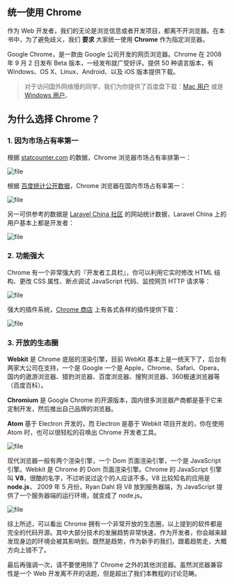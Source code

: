 ## 统一使用 Chrome


作为 Web 开发者，我们的无论是浏览信息或者开发项目，都离不开浏览器。在本书中，为了避免歧义，我们 **要求** 大家统一使用 **Chrome** 作为指定浏览器。

Google Chrome，是一款由 Google 公司开发的网页浏览器。Chrome 在 2008 年 9 月 2 日发布 Beta 版本，一经发布就广受好评。提供 50 种语言版本，有 Windows、OS X、Linux、Android、以及 iOS 版本提供下载。

> 对于访问国外网络慢的同学，我们为你提供了百度盘下载：[Mac 用户](https://pan.baidu.com/s/1slWENqH) 或是 [Windows 用户](https://pan.baidu.com/s/1jH6o5sa)。

## 为什么选择 Chrome？

### 1. 因为市场占有率第一

根据 [statcounter.com](http://gs.statcounter.com/browser-market-share) 的数据，Chrome 浏览器市场占有率排第一：

![file](https://fsdhubcdn.phphub.org/uploads/images/201705/26/1/qMmIAn3dYv.png)

根据 [百度统计公开数据](http://tongji.baidu.com/data/browser)，Chrome 浏览器在国内市场占有率第一：

![file](https://fsdhubcdn.phphub.org/uploads/images/201705/26/1/4qgM6ww3Ca.png)

另一可供参考的数据是 [Laravel China 社区](https://laravel-china.org/) 的网站统计数据，Laravel China 上的用户基本上都是开发者：

![file](https://fsdhubcdn.phphub.org/uploads/images/201705/26/1/LCSZvrs8XQ.png)

### 2. 功能强大

Chrome 有一个非常强大的『开发者工具栏』，你可以利用它实时修改 HTML 结构、更改 CSS 属性、断点调试 JavaScript 代码、监控网页 HTTP 请求等：

![file](https://fsdhubcdn.phphub.org/uploads/images/201705/26/1/afx4XF4hjU.gif)

强大的插件系统，[Chrome 商店](https://chrome.google.com/webstore/category/extensions?hl=en) 上有各式各样的插件提供下载：

![file](https://fsdhubcdn.phphub.org/uploads/images/201705/26/1/SsrPIE4Byb.gif)


### 3. 开放的生态圈

**Webkit** 是 Chrome 底层的渲染引擎，目前 WebKit 基本上是一统天下了，后台有两家大公司在支持，一个是 Google 一个是 Apple，Chrome、Safari、Opera，国内的遨游浏览器、猎豹浏览器、百度浏览器、搜狗浏览器、360极速浏览器等（百度百科）。

**Chromium** 是 Google Chrome 的开源版本，国内很多浏览器产商都是基于它来定制开发，然后推出自己品牌的浏览器。

**Atom** 基于 Electron 开发的，而 Electron 是基于 Webkit 项目开发的，你在使用 Atom 时，也可以很轻松的召唤出 Chrome 开发者工具。

![file](https://fsdhubcdn.phphub.org/uploads/images/201705/26/1/KJg4q43mrV.gif)

现代浏览器一般有两个渲染引擎，一个 Dom 页面渲染引擎，一个是 JavaScript 引擎。Webkit 是 Chrome 的 Dom 页面渲染引擎。Chrome 的 JavaScript 引擎叫 **V8**，很酷的名字，不过听说过这个的人应该不多。V8 比较知名的应用是 **node.js**， 2009 年 5 月份，Ryan Dahl 将 V8 放到服务器端，为 JavaScript 提供了一个服务器端的运行环境，就变成了 node.js。

![file](https://fsdhubcdn.phphub.org/uploads/images/201705/26/1/mlBlv5t0Do.png)

综上所述，可以看出 Chrome 拥有一个非常开放的生态圈，以上提到的软件都是完全的代码开源。其中大部分技术的发展趋势非常快速，作为开发者，你会越来越发现身边的环境会被其影响到。既然是趋势，作为新手的我们，跟着趋势走，大概方向上错不了。

最后再强调一次，请不要使用除了 Chrome 之外的其他浏览器。虽然浏览器兼容性是一个 Web 开发离不开的话题，但是超出了我们本教程的讨论范畴。




